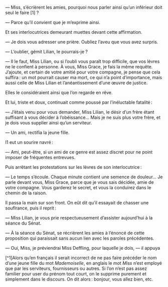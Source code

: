 — Miss, s’écrièrent les amies, pourquoi nous parler ainsi qu’un inférieur
doit seul le faire [1] ?

— Parce qu’il convient que je m’exprime ainsi.

Et ses interlocutrices demeurant muettes devant cette affirmation.

— Je dois vous adresser une prière. Oubliez l’aveu que vous avez surpris.

— L’oublier, gémit Lilian, le pourrais-je ?

— Il le faut, Miss Lilian, ou si l’oubli vous paraît trop difficile, que vos
lèvres ne le confient à personne. À vous, Miss Grace, je fais la même requête.
J’ajoute, et certain de votre amitié pour votre compagne, je pense que cela
suffira : un mot pourrait causer ma mort, ce qui n’a point d’importance, mais
aussi celle de Miss Lilian et l’anéantissement d’une œuvre de justice.

Elles le considéraient ainsi que l’on regarde en rêve.

Et lui, triste et doux, continuait comme poussé par l’inéluctable fatalité :

— J’étais venu pour vous demander, Miss Lilian, le désir d’un frère étant
suffisant à vous décider à l’obéissance… Mais je ne suis plus votre frère, et
je dois vous supplier ainsi qu’un serviteur.

— Un ami, rectifia la jeune fille.

I1 eut un sourire navré :

— Ami, peut-être, si un ami de ce genre est assez discret pour ne point
imposer de fréquentes entrevues.

Puis arrêtant les protestations sur les lèvres de son interlocutrice :

— Le temps s’écoule. Chaque minute contient une semence de douleur…
Je parle devant vous, Miss Grace, parce que je vous sais décidée, amie de
votre compagne. Vous garderez le secret, et vous la conduirez dans le chemin
de la raison.

Il passa la main sur son front. On eût dit qu’il essayait de chasser une
souflrance, puis il reprit :

— Miss Lilian, je vous prie respectueusement d’assister aujourd’hui à la
séance du Sénat.

— À la séance du Sénat, se récrièrent les amies à l’énoncé de cette proposition qui paraissait sans aucun lien avec les paroles précédentes.

— Oui, Miss, je préviendrai Miss Deffling, pour laquelle je dois, — il appuya
     

[^1]Alors qu’en français il serait incorrect de ne pas faire précéder le nom d’une jeune fille du mot _Mademoiselle_, en anglais le mot _Miss_ n’est employé que par les serviteurs, fournisseurs ou autres. Si l’on n’est pas assez familier pour user du prénom tout court, on le supprime purement et simplement dans le discours. On dit alors : bonjour, vous allez bien, etc.
